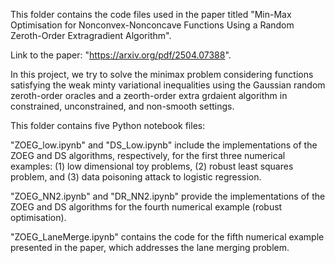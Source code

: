 This folder contains the code files used in the paper titled "Min-Max Optimisation for Nonconvex-Nonconcave Functions Using a Random Zeroth-Order Extragradient Algorithm".

Link to the paper: "https://arxiv.org/pdf/2504.07388".

In this project, we try to solve the minimax problem considering functions satisfying the weak minty variational inequalities using the Gaussian random zeroth-order oracles and a zeorth-order extra grdaient algorithm in constrained, unconstrained, and non-smooth settings.

This folder contains five Python notebook files:

"ZOEG_low.ipynb" and "DS_Low.ipynb" include the implementations of the ZOEG and DS algorithms, respectively, for the first three numerical examples: (1) low dimensional toy problems, (2) robust least squares problem, and (3) data poisoning attack to logistic regression.

"ZOEG_NN2.ipynb" and "DR_NN2.ipynb" provide the implementations of the ZOEG and DS algorithms for the fourth numerical example (robust optimisation).

"ZOEG_LaneMerge.ipynb" contains the code for the fifth numerical example presented in the paper, which addresses the lane merging problem.
